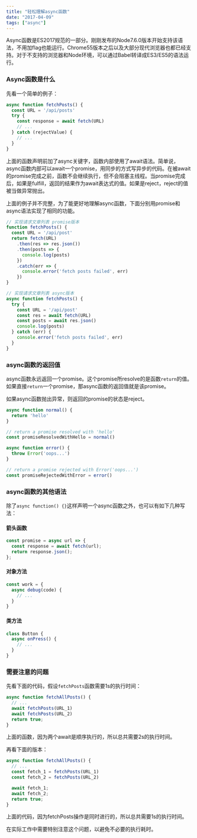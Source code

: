 ```yaml
---
title: "轻松理解async函数"
date: "2017-04-09"
tags: ["async"]
---
```


Async函数是ES2017规范的一部分。刚刚发布的Node7.6.0版本开始支持该语法，不用加flag也能运行。Chrome55版本之后以及大部分现代浏览器也都已经支持。对于不支持的浏览器和Node环境，可以通过Babel转译成ES3/ES5的语法运行。

### Async函数是什么

先看一个简单的例子：

```javascript
async function fetchPosts() {
  const URL = '/api/posts'
  try {
    const response = await fetch(URL)
    // ...
  } catch (rejectValue) {
    // ...
  }
}
```

上面的函数声明前加了async关键字，函数内部使用了await语法。简单说，async函数内部可以await一个promise，用同步的方式写异步的代码。在被await的promise完成之前，函数不会继续执行，但不会阻塞主线程。当promise完成后，如果是fulfill，返回的结果作为await表达式的值。如果是reject，reject的值被当做异常抛出。

上面的例子并不完整，为了能更好地理解async函数，下面分别用promise和async语法实现了相同的功能。

```javascript
// 实现请求文章列表 promise版本
function fetchPosts() {
  const URL = '/api/post'
  return fetch(URL)
    .then(res => res.json())
    .then(posts => {
      console.log(posts)
    })
    .catch(err => {
      console.error('fetch posts failed', err)
    })
}
```

```javascript
// 实现请求文章列表 async版本
async function fetchPosts() {
  try {
    const URL = '/api/post'
    const res = await fetch(URL)
    const posts = await res.json()
    console.log(posts)
  } catch (err) {
    console.error('fetch posts failed', err)
  }
}
```

### async函数的返回值

async函数永远返回一个promise。这个promise所resolve的是函数`return`的值。如果直接`return`一个promise，那async函数的返回值就是该promise。

如果async函数抛出异常，则返回的promise的状态是reject。

```javascript
async function normal() {
  return 'hello'
}

// return a promise resolved with 'hello'
const promiseResolvedWithHello = normal()
```

```javascript
async function error() {
  throw Error('oops...')
}

// return a promise rejected with Error('oops...')
const promiseRejectedWithError = error()
```

### async函数的其他语法

除了`async function() {}`这样声明一个async函数之外，也可以有如下几种写法：

#### 箭头函数

```javascript
const promise = async url => {
  const response = await fetch(url);
  return response.json();
};
```

#### 对象方法

```javascript
const work = {
  async debug(code) {
    // ...
  }
}
```

#### 类方法

```javascript
class Button {
  async onPress() {
    // ...
  }
}
```

### 需要注意的问题

先看下面的代码，假设`fetchPosts`函数需要1s的执行时间：

```javascript
async function fetchAllPosts() {
  // ...
  await fetchPosts(URL_1)
  await fetchPosts(URL_2)
  return true;
}
```

上面的函数，因为两个await是顺序执行的，所以总共需要2s的执行时间。

再看下面的版本：

```javascript
async function fetchAllPosts() {
  // ...
  const fetch_1 = fetchPosts(URL_1)
  const fetch_2 = fetchPosts(URL_2)

  await fetch_1;
  await fetch_2;
  return true;
}
```

上面的代码，因为fetchPosts操作是同时进行的，所以总共需要1s的执行时间。

在实际工作中需要特别注意这个问题，以避免不必要的执行耗时。









